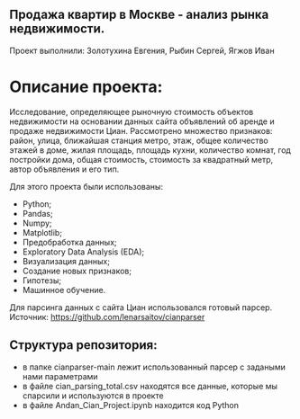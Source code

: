 ## Продажа квартир в Москве - анализ рынка недвижимости.

Проект выполнили: Золотухина Евгения, Рыбин Сергей, Ягжов Иван

# Описание проекта:

Исследование, определяющее рыночную стоимость объектов недвижимости на основании данных сайта объявлений об аренде и продаже недвижимости Циан. Рассмотрено множество признаков: район, улица, ближайшая станция метро, этаж, общее количество этажей в доме, жилая площадь, площадь кухни, количество комнат, год постройки дома, общая стоимость, стоимость за квадратный метр, автор объявления и его тип.

Для этого проекта были использованы:
- Python;
- Pandas;
- Numpy; 
- Matplotlib;
- Предобработка данных;
- Exploratory Data Analysis (EDA);
- Визуализация данных;
- Создание новых признаков;
- Гипотезы;
- Машинное обучение.

Для парсинга данных с сайта Циан использовался готовый парсер. Источник: https://github.com/lenarsaitov/cianparser 

## Структура репозитория:
- в папке cianparser-main лежит использованный парсер с задаными нами параметрами
- в файле cian_parsing_total.csv находятся все данные, которые мы спарсили и используются в проекте
- в файле Andan_Cian_Project.ipynb находится код Python

